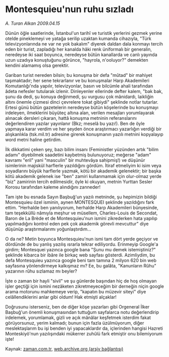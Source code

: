 # Montesquieu'nun ruhu sızladı

*A. Turan Alkan 2009.04.15*

<tr><td class="metin" colspan="2" style="padding-top: 20px; padding-left: 5px; padding-right: 10px;">Dünün öğle saatlerinde, İstanbul'un tarihî ve turistik yerlerini gezmek yerine otelde pineklemeyi ve yatağa serilip uzaktan kumanda cihazıyla, "Türk televizyonlarında ne var ne yok bakalım" diyerek daldan dala konmayı tercih eden bir turist, zapladığı her kanalda hâki renk üniformalı bir generalin, neredeyse iki saat boyunca, neredeyse bütün kanallarda ve canlı yayında uzun uzadıya konuştuğunu görünce, "hayrola, n'ooluyor?" demekten kendini alamamış olsa gerektir.</td></tr><tr><td class="metin" colspan="2" style="padding-top: 20px; padding-left: 5px; padding-right: 10px;"><p>Gariban turist nereden bilsin; bu konuşma bir defa "mûtad" bir mahiyet taşımaktadır; her sene tekrarlanır ve bu konuşmalar Harp Akademileri Komutanlığı'nda yapılır, televizyonlar, basın ve bilcümle ahali tarafından âdeta nefesler tutularak izlenir. Dinleyenler ellerinde defter kalem, "bak bak, şunu da dedi, şu konuya değinmedi, şu vurgusu çok mânidardı, laikliğin altını önemle çizmesi dinci çevrelere tokat gibiydi" şeklinde notlar tutarlar. Ertesi günü bütün gazetelerin neredeyse bütün köşelerinde bu konuşmayı irdeleyen, ilmeklerini büyüteç altına alan, verilen mesajları yorumlayarak alınacak dersleri çıkaran, hattâ konuşma metninin referanslarını değerlendiren yazılar yayınlanır (Bkz; meselâ bu yazı!). Ben de öyle yapmaya karar verdim ve her şeyden önce araştırmacı yazarlığın verdiği bir alışkanlıkla (tsk.mil.tr) adresine girerek konuşmanın yazılı metnini kopyalayıp word metni haline getirdim.
<p>İlk dikkatimi çeken şey, bazı bilim insanı (Feministler yüzünden artık "bilim adamı" diyebilmek saadetini kaybetmiş bulunuyoruz; meğerse "adam" kavramı "eril" yani "masculin" bir muhtevâya sahipmiş!) ve düşünür isimlerinin majiskül harflerle yazıldığını gördüm. İtiraf etmeliyim ki isim veya soyadlarını büyük harflerle yazmak, kötü bir akademik gelenektir; bir başka kötü akademik gelenek ise "ben" zamiri kullanmamak için olur-olmaz yerde "biz" zamirinin tercih edilmesidir, öyle ki okuyan, metnin Yurttan Sesler Korosu tarafından kaleme alındığını zanneder!
<p>Tam işte bu esnada Sayın Başbuğ'un yazılı metninde, şu hepimizin bildiği Montesquieu özel isminin, aynen MONTESQUEI şeklinde yazıldığını fark ettim. "Herhalde ben yanılıyorum, herhalde Harp Akademileri bünyesinde, tam teşekküllü nâmıyla meşhur ve müsellem, Charles-Louis de Secondat, Baron de La Brède et de Montesquieu'nun ismini zikrederken hata yapılıp yapılmadığını kontrol eden pek çok akademik görevli mevcuttur" diye düşünüp araştırmalarımı yoğunlaştırdım...
<p>O da ne? Metin boyunca Montesquieu'nun ismi tam dört yerde geçiyor ve dördünde de bu yanlış yazılış ısrarla tekrar ediliyordu. Erinmeyip Google'a girdim; Montesquei yazınca google bana "Şunu mu demek istemiştiniz?" şeklinde kibarca bir ibâre ile birkaç web sayfası gösterdi. Azimliydim, bu defa Montesquieu yazınca google beni tam tamına 2 milyon 620 bin web sayfasına yönlendirmeye kalkışmaz mı? Ee, bu galâta, "Kanunların Rûhu" yazarının rûhu sızlamaz mı beyler?
<p>İşte o zaman bir hayli "sivil" ve şu günlerde başından hiç de hoş olmayan işler geçtiği için ismini nezâketen zikretmeyeceğim bir derneğin niçin google arama motorunu mahkemeye verip, "kapatın bu müzevir siteyi" diye celâllendiklerini anlar gibi oldum! Hak etmişti alçaklar!
<p>Doğrusunu isterseniz, ben de diğer köşe yazarları gibi Orgeneral İlker Başbuğ'un önemli konuşmasından tuttuğum sayfalarca notu değerlendirip irdelemek, yorumlamak, gizli ve açık mânâlar keşfetmek isterdim fakat görüyorsunuz, yerim kalmadı; bunun için fazla üzülmüyorum, diğer meslektaşlarım bu işi benden iyi yapacaklardır da, içlerinden hangisi Hazreti Monteskiyö'nun yazılışındaki mükerrer zuhûlü fark etmiştir onu bilemiyorum işte!<br/></p></p></p></p></p></p></td></tr>

Kaynak: [zaman.com.tr](http://zaman.com.tr/yazar.do?yazino=837432), [web.archive.org (arşiv bağlantısı)](http://web.archive.org/web/20090417035303/http://www.zaman.com.tr:80/yazar.do?yazino=837432)
